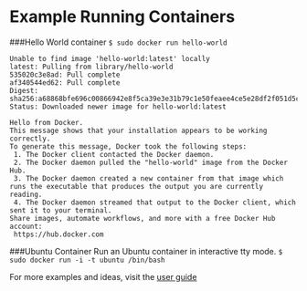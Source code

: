 # Example Running Containers
###Hello World container
```$ sudo docker run hello-world```

    Unable to find image 'hello-world:latest' locally
    latest: Pulling from library/hello-world
    535020c3e8ad: Pull complete 
    af340544ed62: Pull complete 
    Digest: sha256:a68868bfe696c00866942e8f5ca39e3e31b79c1e50feaee4ce5e28df2f051d5c
    Status: Downloaded newer image for hello-world:latest
    
    Hello from Docker.
    This message shows that your installation appears to be working correctly.
    To generate this message, Docker took the following steps:
     1. The Docker client contacted the Docker daemon.
     2. The Docker daemon pulled the "hello-world" image from the Docker Hub.
     3. The Docker daemon created a new container from that image which runs the executable that produces the output you are currently reading.
     4. The Docker daemon streamed that output to the Docker client, which sent it to your terminal.
    Share images, automate workflows, and more with a free Docker Hub account:
     https://hub.docker.com

###Ubuntu Container
Run an Ubuntu container in interactive tty mode.
```$ sudo docker run -i -t ubuntu /bin/bash```

For more examples and ideas, visit the [user guide](https://docs.docker.com/userguide/)